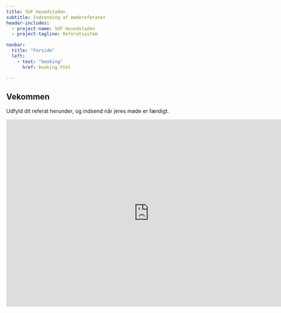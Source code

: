 ```yaml
---
title: SUF Hovedstaden
subtitle: Indsending af mødereferater
header-includes:
  - project-name: SUF Hovedstaden
  - project-tagline: Referatsystem

navbar:
  title: "Forside"
  left:
    - text: "booking"
      href: booking.html

---
```


## Vekommen

Udfyld dit referat herunder, og indsend når jeres møde er færdigt.

<iframe src="https://docs.google.com/forms/d/e/1FAIpQLSePfyZikvHGQ6rinKFNNS2zMttK-3rt8iMNZ4YprJx4Cp_zXA/viewform?embedded=true" width="760" height="500" frameborder="0" marginheight="0" marginwidth="0">Indlæser...</iframe>
